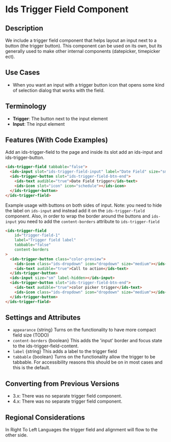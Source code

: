 # Ids Trigger Field Component

## Description

We include a trigger field component that helps layout an input next to a button (the trigger button). This component can be used on its own, but its generally used to make other internal components (datepicker, timepicker ect).

## Use Cases

- When you want an input with a trigger button icon that opens some kind of selection dialog that works with the field.

## Terminology

- **Trigger**: The button next to the input element
- **Input**: The input element

## Features (With Code Examples)

Add an ids-trigger-field to the page and inside its slot add an ids-input and ids-trigger-button.

```html
<ids-trigger-field tabbable="false">
  <ids-input slot="ids-trigger-field-input" label="Date Field" size="sm"></ids-input>
  <ids-trigger-button slot="ids-trigger-field-btn-end">
    <ids-text audible="true">Date Field trigger</ids-text>
    <ids-icon slot="icon" icon="schedule"></ids-icon>
  </ids-trigger-button>
</ids-trigger-field>
```

Example usage with buttons on both sides of input. Note: you need to hide the label on `ids-input` and instead add it on the `ids-trigger-field` component. Also, in order to wrap the border around the buttons and `ids-input` you need to add the `content-borders` attribute to `ids-trigger-field`

```html
<ids-trigger-field
    id="trigger-field-1"
    label="Trigger field label"
    tabbable="false"
    content-borders
>
  <ids-trigger-button class="color-preview">
    <ids-icon class="ids-dropdown" icon="dropdown" size="medium"></ids-icon>
    <ids-text audible="true">Call to action</ids-text>
  </ids-trigger-button>
  <ids-input size="sm" label-hidden></ids-input>
  <ids-trigger-button slot="ids-trigger-field-btn-end">
    <ids-text audible="true">color picker trigger</ids-text>
    <ids-icon class="ids-dropdown" icon="dropdown" size="medium"></ids-icon>
  </ids-trigger-button>
</ids-trigger-field>
```

## Settings and Attributes

- `appearance` {string} Turns on the functionality to have more compact field size (TODO)
- `content-borders` {boolean} This adds the 'input' border and focus state to the ids-trigger-field-content.
- `label` {string} This adds a label to the trigger field
- `tabbable` {boolean} Turns on the functionality allow the trigger to be tabbable. For accessibility reasons this should be on in most cases and this is the default.

## Converting from Previous Versions

- 3.x: There was no separate trigger field component.
- 4.x: There was no separate trigger field component.

## Regional Considerations

In Right To Left Languages the trigger field and alignment will flow to the other side.
